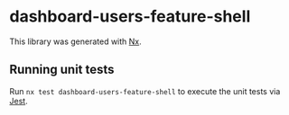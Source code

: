 # dashboard-users-feature-shell

This library was generated with [Nx](https://nx.dev).

## Running unit tests

Run `nx test dashboard-users-feature-shell` to execute the unit tests via [Jest](https://jestjs.io).
